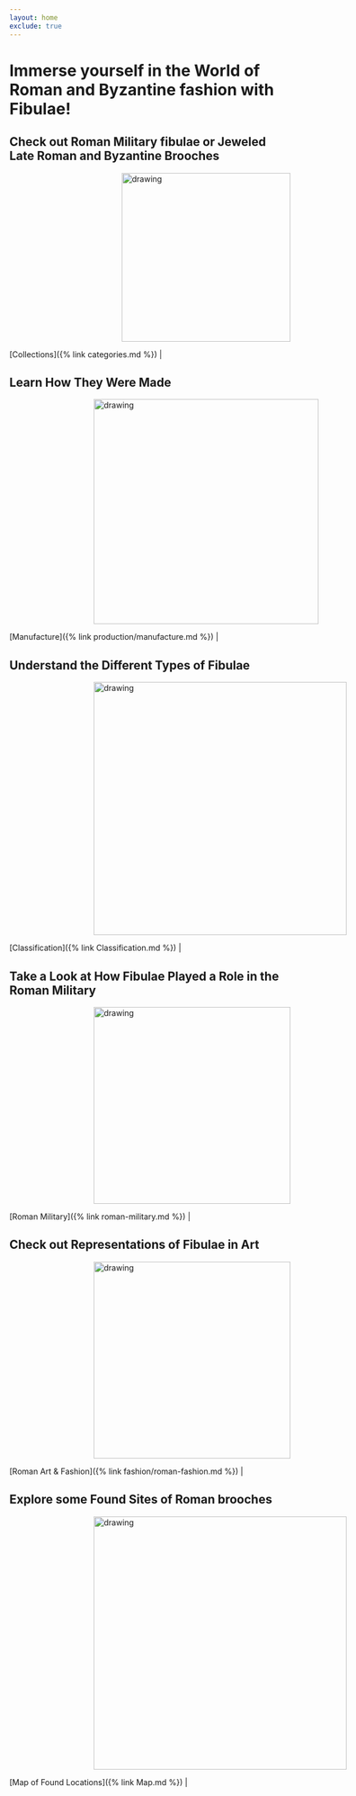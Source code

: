 ```yaml
---
layout: home
exclude: true
---
```


# Immerse yourself in the World of Roman and Byzantine fashion with Fibulae!

## Check out Roman Military fibulae or Jeweled Late Roman and Byzantine Brooches
<p><img src="https://collectionapi.metmuseum.org/api/collection/v1/iiif/466286/1794098/main-image" alt="drawing" width="300" style= "margin-left: 200px"/></p>

[Collections]({% link categories.md %}) |

## Learn How They Were Made
<p><img src="https://www.forumancientcoins.com/NumisWiki/images/Busuladzic_Fibula_Parts.JPG" alt="drawing" width="400" style= "margin-left: 150px"/></p>

[Manufacture]({% link production/manufacture.md %}) |

## Understand the Different Types of Fibulae
<p><img src="https://www.willishenryauctions.com/wp-content/uploads/2019/march30-full-size/101-150/147_1.jpg" alt="drawing" width="450" style= "margin-left: 150px"/></p>

[Classification]({% link Classification.md %}) |

## Take a Look at How Fibulae Played a Role in the Roman Military
<p><img src="https://upload.wikimedia.org/wikipedia/commons/c/c9/Ancient_Times%2C_Roman._-_017_-_Costumes_of_All_Nations_%281882%29.JPG" alt="drawing" width="350" style= "margin-left: 150px"/></p>

[Roman Military]({% link roman-military.md %}) |

## Check out Representations of Fibulae in Art
<p><img src="https://collectionapi.metmuseum.org/api/collection/v1/iiif/192717/1681779/main-image" alt="drawing" width="350" style= "margin-left: 150px"/></p>

[Roman Art & Fashion]({% link fashion/roman-fashion.md %}) |

## Explore some Found Sites of Roman brooches
<p><img src="https://upload.wikimedia.org/wikipedia/commons/1/14/RomanEmpire.jpg" alt="drawing" width="450" style= "margin-left: 150px"/></p>

[Map of Found Locations]({% link Map.md %}) |

